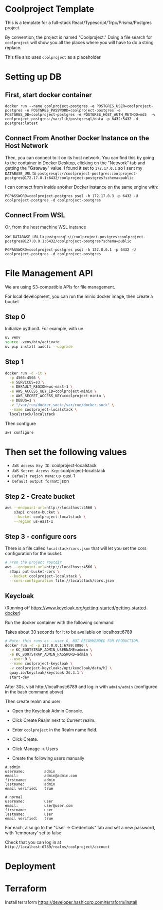 # Coolproject Template

This is a template for a full-stack React/Typescript/Trpc/Prisma/Postgres project.

By convention, the project is named "Coolproject." Doing a file search for `coolproject` will show you all the places where you will have to do a string replace.

This file also uses `coolproject` as a placeholder.

# Setting up DB

## First, start docker container

```
docker run --name coolproject-postgres -e POSTGRES_USER=coolproject-postgres -e POSTGRES_PASSWORD=coolproject-postgres -e POSTGRES_DB=coolproject-postgres -e POSTGRES_HOST_AUTH_METHOD=md5  -v coolproject-postgres:/var/lib/postgresql/data -p 6432:5432 -d postgres:latest
```

## Connect From Another Docker Instance on the Host Network

Then, you can connect to it on its host network. You can find this by going to the container in Docker Desktop, clicking on the "Network" tab and getting the "Gateway" value. I found it set to `172.17.0.1` so I sent my `DATABASE_URL` to `postgresql://coolproject-postgres:coolproject-postgres@172.17.0.1:6432/coolproject-postgres?schema=public`

I can connect from inside another Docker instance on the same engine with:

```
PGPASSWORD=coolproject-postgres psql -h 172.17.0.3 -p 6432 -U coolproject-postgres -d coolproject-postgres
```

## Connect From WSL

Or, from the host machine WSL instance

Set `DATABASE_URL` to `postgresql://coolproject-postgres:coolproject-postgres@127.0.0.1:6432/coolproject-postgres?schema=public`

```
PGPASSWORD=coolproject-postgres psql -h 127.0.0.1 -p 6432 -U coolproject-postgres -d coolproject-postgres
```

# File Management API

We are using S3-compatible APIs for file management.

For local development, you can run the minio docker image, then create a bucket

## Step 0

Initialize python3. For example, with uv

```bash
uv venv
source .venv/bin/activate
uv pip install awscli --upgrade
```

## Step 1

```bash
docker run -d -it \
  -p 4566:4566 \
  -e SERVICES=s3 \
  -e DEFAULT_REGION=us-east-1 \
  -e AWS_ACCESS_KEY_ID=coolproject-minio \
  -e AWS_SECRET_ACCESS_KEY=coolproject-minio \
  -e DEBUG=1 \
  -v "/var/run/docker.sock:/var/run/docker.sock" \
  --name coolproject-localstack \
  localstack/localstack

```

Then configure

```bash
aws configure
```

# Then set the following values

- `AWS Access Key ID`: coolproject-localstack
- `AWS Secret Access Key`: coolproject-localstack
- `Default region name`: us-east-1
- `Default output format`: json

## Step 2 - Create bucket

```bash
aws --endpoint-url=http://localhost:4566 \
    s3api create-bucket \
    --bucket coolproject-localstack \
    --region us-east-1
```

## Step 3 - configure cors

There is a file called `localstack/cors.json` that will let you set the cors configuration for the bucket.

```bash
# From the project rootdir
aws --endpoint-url=http://localhost:4566 \
  s3api put-bucket-cors \
  --bucket coolproject-localstack \
  --cors-configuration file://localstack/cors.json
```

## Keycloak

(Running off https://www.keycloak.org/getting-started/getting-started-docker)

Run the docker container with the following command

Takes about 30 seconds for it to be available on localhost:6789

```bash
# Note: this runs as --user 0, NOT RECOMMENDED FOR PRODUCTION.
docker run -d -p 127.0.0.1:6789:8080 \
  -e KC_BOOTSTRAP_ADMIN_USERNAME=admin \
  -e KC_BOOTSTRAP_ADMIN_PASSWORD=admin \
  --user 0 \
  --name coolproject-keycloak \
  -v coolproject-keycloak:/opt/keycloak/data/h2 \
  quay.io/keycloak/keycloak:26.3.1 \
  start-dev
```

After 30s, visit http://localhost:6789 and log in with `admin/admin` (configured in the bash command above)

Then create realm and user

- Open the Keycloak Admin Console.
- Click Create Realm next to Current realm.
- Enter `coolproject` in the Realm name field.
- Click Create.

- Click Manage -> Users
- Create the following users manually

```
# admin
username:         admin
email:            admin@admin.com
firstname:        admin
lastname:         admin
email verified:   true

# normal
username:         user
email:            user@user.com
firstname:        user
lastname:         user
email verified:   true
```

For each, also go to the "User -> Credentials" tab and set a new password, with 'temporary' set to false

Check that you can log in at `http://localhost:6789/realms/coolproject/account`

# Deployment

# Terraform

Install terraform https://developer.hashicorp.com/terraform/install
